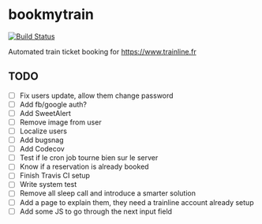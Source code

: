 # bookmytrain
[![Build Status](https://travis-ci.org/Goldenson/bookmytrain.svg?branch=master)](https://travis-ci.org/Goldenson/bookmytrain)

Automated train ticket booking for https://www.trainline.fr

## TODO

- [ ] Fix users update, allow them change password
- [ ] Add fb/google auth?
- [ ] Add SweetAlert
- [ ] Remove image from user
- [ ] Localize users
- [ ] Add bugsnag
- [ ] Add Codecov
- [ ] Test if le cron job tourne bien sur le server
- [ ] Know if a reservation is already booked
- [ ] Finish Travis CI setup
- [ ] Write system test
- [ ] Remove all sleep call and introduce a smarter solution
- [ ] Add a page to explain them, they need a trainline account already setup
- [ ] Add some JS to go through the next input field
